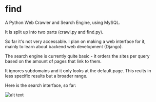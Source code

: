 find
====

A Python Web Crawler and Search Engine, using MySQL.

It is split up into two parts (crawl.py and find.py).

So far it's not very accessable. I  plan on making a web interface for it, mainly to learn about backend web development (Django).

The search engine is currently quite basic - it orders the sites per query based on the amount of pages that link to them.

It ignores subdomains and it only looks at the default page. This reults in less specific results but a broader range.


Here is the search interface, so far:

![alt text](http://i.imgur.com/ujCKfuR.png)
